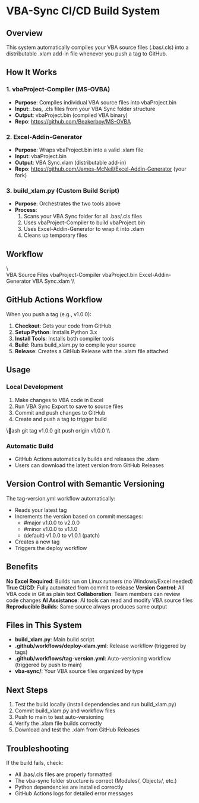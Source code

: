 ﻿# VBA-Sync CI/CD Build System

## Overview
This system automatically compiles your VBA source files (.bas/.cls) into a distributable .xlam add-in file whenever you push a tag to GitHub.

## How It Works

### 1. **vbaProject-Compiler** (MS-OVBA)
- **Purpose**: Compiles individual VBA source files into vbaProject.bin
- **Input**: .bas, .cls files from your VBA Sync folder structure
- **Output**: vbaProject.bin (compiled VBA binary)
- **Repo**: https://github.com/Beakerboy/MS-OVBA

### 2. **Excel-Addin-Generator**
- **Purpose**: Wraps vbaProject.bin into a valid .xlam file
- **Input**: vbaProject.bin
- **Output**: VBA Sync.xlam (distributable add-in)
- **Repo**: https://github.com/James-McNeil/Excel-Addin-Generator (your fork)

### 3. **build_xlam.py** (Custom Build Script)
- **Purpose**: Orchestrates the two tools above
- **Process**:
  1. Scans your VBA Sync folder for all .bas/.cls files
  2. Uses vbaProject-Compiler to build vbaProject.bin
  3. Uses Excel-Addin-Generator to wrap it into .xlam
  4. Cleans up temporary files

## Workflow

\\\
VBA Source Files  vbaProject-Compiler  vbaProject.bin  Excel-Addin-Generator  VBA Sync.xlam
\\\

## GitHub Actions Workflow

When you push a tag (e.g., v1.0.0):
1. **Checkout**: Gets your code from GitHub
2. **Setup Python**: Installs Python 3.x
3. **Install Tools**: Installs both compiler tools
4. **Build**: Runs build_xlam.py to compile your source
5. **Release**: Creates a GitHub Release with the .xlam file attached

## Usage

### Local Development
1. Make changes to VBA code in Excel
2. Run VBA Sync Export to save to source files
3. Commit and push changes to GitHub
4. Create and push a tag to trigger build

\\\ash
git tag v1.0.0
git push origin v1.0.0
\\\

### Automatic Build
- GitHub Actions automatically builds and releases the .xlam
- Users can download the latest version from GitHub Releases

## Version Control with Semantic Versioning

The tag-version.yml workflow automatically:
- Reads your latest tag
- Increments the version based on commit messages:
  - #major  v1.0.0 to v2.0.0
  - #minor  v1.0.0 to v1.1.0  
  - (default)  v1.0.0 to v1.0.1 (patch)
- Creates a new tag
- Triggers the deploy workflow

## Benefits

 **No Excel Required**: Builds run on Linux runners (no Windows/Excel needed)
 **True CI/CD**: Fully automated from commit to release
 **Version Control**: All VBA code in Git as plain text
 **Collaboration**: Team members can review code changes
 **AI Assistance**: AI tools can read and modify VBA source files
 **Reproducible Builds**: Same source always produces same output

## Files in This System

- **build_xlam.py**: Main build script
- **.github/workflows/deploy-xlam.yml**: Release workflow (triggered by tags)
- **.github/workflows/tag-version.yml**: Auto-versioning workflow (triggered by push to main)
- **vba-sync/**: Your VBA source files organized by type

## Next Steps

1. Test the build locally (install dependencies and run build_xlam.py)
2. Commit build_xlam.py and workflow files
3. Push to main to test auto-versioning
4. Verify the .xlam file builds correctly
5. Download and test the .xlam from GitHub Releases

## Troubleshooting

If the build fails, check:
- All .bas/.cls files are properly formatted
- The vba-sync folder structure is correct (Modules/, Objects/, etc.)
- Python dependencies are installed correctly
- GitHub Actions logs for detailed error messages
